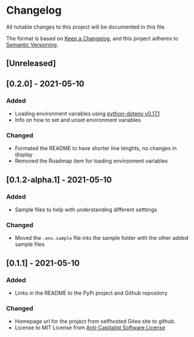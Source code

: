# Changelog
All notable changes to this project will be documented in this file.

The format is based on [Keep a Changelog](https://keepachangelog.com/en/1.0.0/),
and this project adheres to [Semantic Versioning](https://semver.org/spec/v2.0.0.html).

## [Unreleased]

## [0.2.0] - 2021-05-10
### Added
- Loading environment variables using
  [python-dotenv v0.17.1](https://github.com/theskumar/python-dotenv/releases/tag/v0.17.1)
- Info on how to set and unset environment variables

### Changed
- Formated the README to have shorter line lenghts, no changes in display
- Removed the Roadmap item for loading environment variables

## [0.1.2-alpha.1] - 2021-05-10
### Added
- Sample files to help with understanding different setttings

### Changed
- Moved the `.env.sample` file into the sample folder with the other added sample files

## [0.1.1] - 2021-05-10
### Added
- Links in the README to the PyPi project and Github repository

### Changed
- Homepage url for the project from selfhosted Gitea site to github.
- License to MIT License from [Anti-Capitalist Software License](https://anticapitalist.software/)